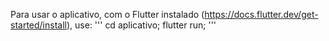 Para usar o aplicativo, com o Flutter instalado (https://docs.flutter.dev/get-started/install), use:
'''
cd aplicativo;
flutter run;
'''

